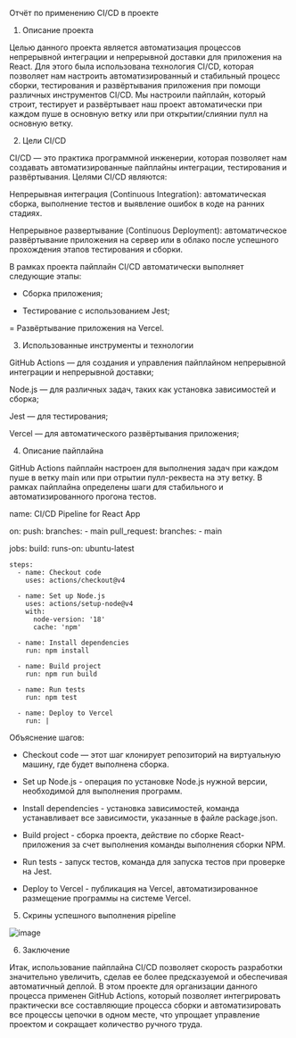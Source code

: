 Отчёт по применению CI/CD в проекте

1. Описание проекта

Целью данного проекта является автоматизация процессов непрерывной интеграции и непрерывной доставки для приложения на React. Для этого была использована технология CI/CD, которая позволяет нам настроить автоматизированный и стабильный процесс сборки, тестирования и развёртывания приложения при помощи различных инструментов CI/CD. Мы настроили пайплайн, который строит, тестирует и развёртывает наш проект автоматически при каждом пуше в основную ветку или при открытии/слиянии пулл на основную ветку.



2. Цели CI/CD

CI/CD — это практика программной инженерии, которая позволяет нам создавать автоматизированные пайплайны интеграции, тестирования и развёртывания. Целями CI/CD являются:

Непрерывная интеграция (Continuous Integration): автоматическая сборка, выполнение тестов и выявление ошибок в коде на ранних стадиях.

Непрерывное развертывание (Continuous Deployment): автоматическое развёртывание приложения на сервер или в облако после успешного прохождения этапов тестирования и сборки.

В рамках проекта пайплайн CI/CD автоматически выполняет следующие этапы:

- Сборка приложения;

- Тестирование с использованием Jest;

= Развёртывание приложения на Vercel.



3. Использованные инструменты и технологии

GitHub Actions — для создания и управления пайплайном непрерывной интеграции и непрерывной доставки;

Node.js — для различных задач, таких как установка зависимостей и сборка;

Jest — для тестирования;

Vercel — для автоматического развёртывания приложения;



4. Описание пайплайна

GitHub Actions пайплайн настроен для выполнения задач при каждом пуше в ветку main или при отрытии пулл-реквеста на эту ветку. В рамках пайплайна определены шаги для стабильного и автоматизированного прогона тестов. 


name: CI/CD Pipeline for React App

on:
  push:
    branches:
      - main
  pull_request:
    branches:
      - main

jobs:
  build:
    runs-on: ubuntu-latest

    steps:
      - name: Checkout code
        uses: actions/checkout@v4

      - name: Set up Node.js
        uses: actions/setup-node@v4
        with:
          node-version: '18'
          cache: 'npm'

      - name: Install dependencies
        run: npm install

      - name: Build project
        run: npm run build

      - name: Run tests
        run: npm test

      - name: Deploy to Vercel
        run: |

Объяснение шагов:

- Checkout code — этот шаг клонирует репозиторий на виртуальную машину, где будет выполнена сборка.

- Set up Node.js - операция по установке Node.js нужной версии, необходимой для выполнения программ.

- Install dependencies - установка зависимостей, команда устанавливает все зависимости, указанные в файле package.json.

- Build project - сборка проекта, действие по сборке React-приложения за счет выполнения команды выполнения сборки NPM.

- Run tests - запуск тестов, команда для запуска тестов при проверке на Jest.

- Deploy to Vercel - публикация на Vercel, автоматизированное размещение программы на системе Vercel.



5. Скрины успешного выполнения pipeline

![image](https://github.com/user-attachments/assets/2afbd651-c716-4889-a099-a3f2051beb94)



6. Заключение

Итак, использование пайплайна CI/CD позволяет скорость разработки значительно увеличить, сделав ее более предсказуемой и обеспечивая автоматичный деплой. В этом проекте для организации данного процесса применен GitHub Actions, который позволяет интегрировать практически все составляющие процесса сборки и автоматизировать все процессы цепочки в одном месте, что упрощает управление проектом и сокращает количество ручного труда. 
